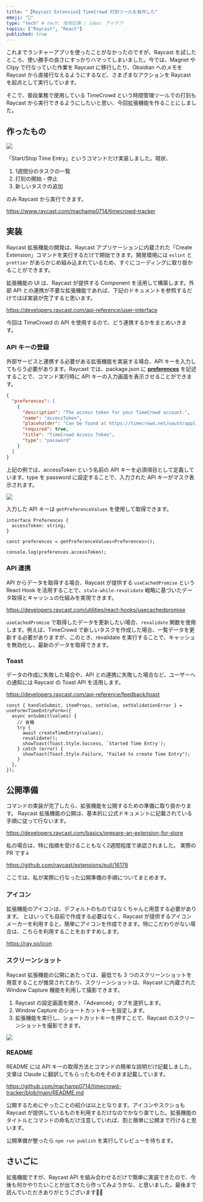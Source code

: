 ```yaml
---
title: "【Raycast Extension】TimeCrowd 打刻ツールを自作した"
emoji: "🐬"
type: "tech" # tech: 技術記事 / idea: アイデア
topics: ["Raycast", "React"]
published: true
---
```


これまでランチャーアプリを使ったことがなかったのですが、Raycast を試したところ、使い勝手の良さにすっかりハマってしまいました。今では、Magnet や Clipy で行なっていた作業を Raycast に移行したり、Obsidian へのメモを Raycast から直接行なえるようにするなど、さまざまなアクションを Raycast を起点として実行しています。

そこで、普段業務で使用している TimeCrowd という時間管理ツールでの打刻も Raycast から実行できるようにしたいと思い、今回拡張機能を作ることにしました。

## 作ったもの

![](/images/timecrowd-tracker.png)

「Start/Stop Time Entry」というコマンドだけ実装しました。現状、

1. 1週間分のタスクの一覧
2. 打刻の開始・停止
3. 新しいタスクの追加

のみ Raycast から実行できます。

https://www.raycast.com/machamp0714/timecrowd-tracker

## 実装

Raycast 拡張機能の開発は、Raycast アプリケーションに内蔵された「Create Extension」コマンドを実行するだけで開始できます。開発環境には `eslint` と `prettier` があらかじめ組み込まれているため、すぐにコーディングに取り掛かることができます。

拡張機能の UI は、Raycast が提供する Component を活用して構築します。外部 API との連携が不要な拡張機能であれば、下記のドキュメントを参照するだけでほぼ実装が完了すると思います。

https://developers.raycast.com/api-reference/user-interface

今回は TimeCrowd の API を使用するので、どう連携するかをまとめいきます。

### API キーの登録

外部サービスと連携する必要がある拡張機能を実装する場合、API キーを入力してもらう必要があります。Raycast では、package.json に **[preferences](https://developers.raycast.com/information/manifest#preference-properties)** を記述することで、コマンド実行時に API キーの入力画面を表示させることができます。

```json
{
  "preferences": [
    {
      "description": "The access token for your TimeCrowd account.",
      "name": "accessToken",
      "placeholder": "Can be found at https://timecrowd.net/oauth/applications",
      "required": true,
      "title": "TimeCrowd Access Token",
      "type": "password"
    }
  ]
}
```

上記の例では、accessToken という名前の API キーを必須項目として定義しています。type を password に設定することで、入力された API キーがマスク表示されます。

![](/images/tc-api-key.png)

入力した API キーは `getPreferenceValues` を使用して取得できます。

```tsx
interface Preferences {
  accessToken: string;
}

const preferences = getPreferenceValues<Preferences>();

console.log(preferences.accessToken);
```

### API 連携

API からデータを取得する場合、Raycast が提供する `useCachedPromise` という React Hook を活用することで、`stale-while-revalidate` 戦略に基づいたデータ取得とキャッシュの仕組みを実現できます。

https://developers.raycast.com/utilities/react-hooks/usecachedpromise

`useCachedPromise` で取得したデータを更新したい場合、`revalidate` 関数を使用します。例えば、TimeCrowd で新しいタスクを作成した場合、一覧データを更新する必要がありますが、このとき、revalidate を実行することで、キャッシュを無効化し、最新のデータを取得できます。

### Toast

データの作成に失敗した場合や、API との連携に失敗した場合など、ユーザーへの通知には Raycast の Toast API を活用します。

https://developers.raycast.com/api-reference/feedback/toast

```tsx
const { handleSubmit, itemProps, setValue, setValidationError } = useForm<TimeEntryForm>({
  async onSubmit(values) {
    // 省略
    try {
      await createTimeEntry(values);
      revalidate();
      showToast(Toast.Style.Success, `Started Time Entry`);
    } catch (error) {
      showToast(Toast.Style.Failure, "Failed to create Time Entry");
    }
  },
});
```

## 公開準備

コマンドの実装が完了したら、拡張機能を公開するための準備に取り掛かります。
Raycast 拡張機能の公開は、基本的に公式ドキュメントに記載されている手順に従って行ないます。

https://developers.raycast.com/basics/prepare-an-extension-for-store

私の場合は、特に指摘を受けることもなく2週間程度で承認されました。
実際の PR です↓

https://github.com/raycast/extensions/pull/16178

ここでは、私が実際に行なった公開準備の手順についてまとめます。

### アイコン

拡張機能のアイコンは、デフォルトのものではなくちゃんと用意する必要があります。
とはいっても自前で作成する必要はなく、Raycast が提供するアイコンメーカーを利用すると、簡単にアイコンを作成できます。特にこだわりがない場合は、こちらを利用することをおすすめします。

https://ray.so/icon

### スクリーンショット

Raycast 拡張機能の公開にあたっては、最低でも 3 つのスクリーンショットを用意することが推奨されており、スクリーンショットは、Raycast に内蔵された Window Capture 機能を利用して撮影できます。

1. Raycast の設定画面を開き、「Advanced」タブを選択します。
2. Window Capture のショートカットキーを設定します。
3. 拡張機能を実行し、ショートカットキーを押すことで、Raycast のスクリーンショットを撮影できます。

![](/images/window-capture.png)

### README

README には API キーの取得方法とコマンドの簡単な説明だけ記載しました。文章は Claude に翻訳してもらったものをそのまま記載しています。

https://github.com/machamp0714/timecrowd-tracker/blob/main/README.md

公開するためにやったことの紹介は以上となります。アイコンやスクショも Raycast が提供しているものを利用するだけなのでかなり楽でした。拡張機能のタイトルとコマンドの命名だけ注意していれば、割と簡単に公開まで行けると思います。

公開準備が整ったら `npm run publish` を実行してレビューを待ちます。

## さいごに

拡張機能ですが、Raycast API を組み合わせるだけで簡単に実装できたので、今後も何かやりたいことが出てきたら作ってみようかな、と思いました。最後まで読んでいただきありがとうございます🙇‍♂️